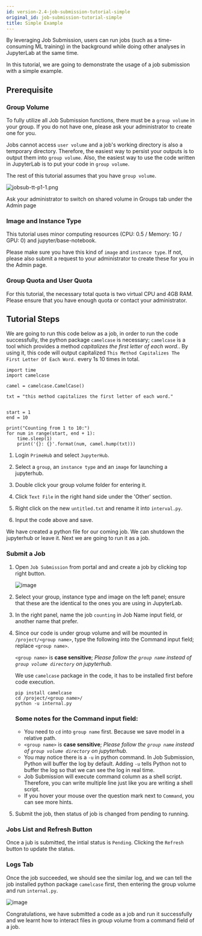 ```yaml
---
id: version-2.4-job-submission-tutorial-simple
original_id: job-submission-tutorial-simple
title: Simple Example
---
```


By leveraging Job Submission, users can run jobs (such as a time-consuming ML training) in the background while doing other analyses in JupyterLab at the same time.

In this tutorial, we are going to demonstrate the usage of a job submission with a simple example.

## Prerequisite

### Group Volume

To fully utilize all Job Submission functions, there must be a `group volume` in your group. If you do not have one, please ask your administrator to create one for you.

Jobs cannot access `user volume` and a job's working directory is also a temporary directory. Therefore, the easiest way to persist your outputs is to output them into `group volume`. Also, the easiest way to use the code written in JupyterLab is to put your code in `group volume`.

The rest of this tutorial assumes that you have `group volume`.

![jobsub-tt-p1-1.png](assets/jobsub-tt-p1-1.png)

Ask your administrator to switch on shared volume in Groups tab under the Admin page 

### Image and Instance Type

This tutorial uses minor computing resources (CPU: 0.5 / Memory: 1G / GPU: 0) and jupyter/base-notebook.

Please make sure you have this kind of `image` and `instance type`. If not, please also submit a request to your administrator to create these for you in the Admin page.

### Group Quota and User Quota

For this tutorial, the necessary total quota is two virtual CPU and 4GB RAM. Please ensure that you have enough quota or contact your administrator.

## Tutorial Steps

We are going to run this code below as a job, in order to run the code successfully, the python package `camelcase` is necessary; `camelcase` is a tool which provides a method *capitalizes the first letter of each word.*. By using it, this code will output capitalized `This Method Capitalizes The First Letter Of Each Word.` every 1s 10 times in total.

```
import time
import camelcase

camel = camelcase.CamelCase()

txt = "this method capitalizes the first letter of each word."


start = 1
end = 10

print("Counting from 1 to 10:")
for num in range(start, end + 1): 
    time.sleep(1)
    print('{}: {}'.format(num, camel.hump(txt)))
```

1. Login `PrimeHub` and select `JupyterHub`.

2. Select a `group`, an `instance type` and an `image` for launching a jupyterhub.

3. Double click your group volume folder for entering it.

4. Click `Text File` in the right hand side under the 'Other' section.

5. Right click on the new `untitled.txt` and rename it into `interval.py`.

6. Input the code above and save.

We have created a python file for our coming job. We can shutdown the jupyterhub or leave it. Next we are going to run it as a job.

### Submit a Job

1. Open `Job Submission` from portal and and create a job by clicking top right button.

    ![image](assets/jobsub-tt-p2-3.png)

2. Select your group, instance type and image on the left panel; ensure that these are the identical to the ones you are using in JupyterLab.

3. In the right panel, name the job `counting` in Job Name input field, or another name that prefer.
   
4. Since our code is under group volume and will be mounted in `/project/<group name>`, type the following into the Command input field; replace `<group name>`.

    `<group name>` is **case sensitive**; *Please follow the `group name` instead of `group volume directory` on jupyterhub.*

    We use `camelcase` package in the code, it has to be installed first before code execution.

    ```
    pip install camelcase
    cd /project/<group name>/
    python -u internal.py
    ```

    ### Some notes for the Command input field:

   - You need to `cd` into `group name` first. Because we save model in a relative path.
   - `<group name>` is **case sensitive**; *Please follow the `group name` instead of `group volume directory` on jupyterhub.*
   - You may notice there is a `-u` in python command. In Job Submission, Python will buffer the log by default. Adding `-u` tells Python not to buffer the log so that we can see the log in real time.
   - Job Submission will execute command column as a shell script. Therefore, you can write multiple line just like you are writing a shell script.
   - If you hover your mouse over the question mark next to `Command`, you can see more hints.

5. Submit the job, then status of job is changed from pending to running.

### Jobs List and Refresh Button

Once a jub is submitted, the intial status is `Pending`. Clicking the `Refresh` button to update the status.
   
### Logs Tab

Once the job succeeded, we should see the similar log, and we can tell the job installed python package `camelcase` first, then entering the group volume and run `internal.py`.
   
   ![image](assets/jobsub-tt-simple-log.png)


Congratulations, we have submitted a code as a job and run it successfully and we learnt how to interact files in group volume from a command field of a job. 
